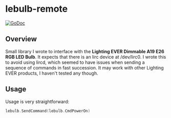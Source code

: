 # lebulb-remote
[![GoDoc](https://godoc.org/github.com/Xenograph/lebulb-remote?status.svg)](https://godoc.org/github.com/Xenograph/lebulb-remote)

## Overview
Small library I wrote to interface with the **Lighting EVER Dimmable A19 E26 RGB LED Bulb**. It expects that there is an lirc device
at /dev/lirc0. I wrote this to avoid using lircd, which seemed to have issues when sending a sequence of commands in fast
succession. It may work with other Lighting EVER products, I haven't tested any though.

## Usage
Usage is very straightforward:

```go
lebulb.SendCommand(lebulb.CmdPowerOn)
```

